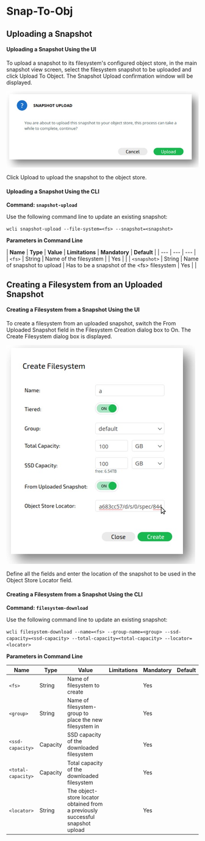 # Snap-To-Obj

## Uploading a Snapshot

#### Uploading a Snapshot Using the UI

To upload a snapshot to its filesystem's configured object store, in the main snapshot view screen, select the filesystem snapshot to be uploaded and click Upload To Object. The Snapshot Upload confirmation window will be displayed.

![Snapshot Upload Confirmation Window](../.gitbook/assets/snapshot-upload-confirmation-window.jpg)

Click Upload to upload the snapshot to the object store.

#### Uploading a Snapshot Using the CLI

**Command: `snapshot-upload`**

Use the following command line to update an existing snapshot:

`wcli snapshot-upload --file-system=<fs> --snapshot=<snapshot>`

**Parameters in Command Line**

| **Name** | **Type** | **Value** | **Limitations** | **Mandatory** | **Default** |
| --- | --- | --- |
| `<fs>` | String | Name of the filesystem |  | Yes |  |
| `<snapshot>` | String | Name of snapshot to upload | Has to be a snapshot of the &lt;fs&gt; filesystem | Yes |  |

## Creating a Filesystem from an Uploaded Snapshot

#### Creating a Filesystem from a Snapshot Using the UI

To create a filesystem from an uploaded snapshot, switch the From Uploaded Snapshot field in the Filesystem Creation dialog box to On. The Create Filesystem dialog box is displayed.

![Create Filesystem from an Uploaded Snapshot Dialog Box](../.gitbook/assets/create-fs-from-snapshot-dialog-box.jpg)

Define all the fields and enter the location of the snapshot to be used in the Object Store Locator field.

#### Creating a Filesystem from a Snapshot Using the CLI

**Command: `filesystem-download`**

Use the following command line to update an existing snapshot:

`wcli filesystem-download --name=<fs> --group-name=<group> --ssd-capacity=<ssd-capacity> --total-capacity=<total-capacity> --locator=<locator>`

**Parameters in Command Line**

| **Name** | **Type** | **Value** | **Limitations** | **Mandatory** | **Default** |
| --- | --- | --- | --- | --- | --- |
| `<fs>` | String | Name of filesystem to create |  | Yes |  |
| `<group>` | String | Name of filesystem-group to place the new filesystem in |  | Yes |  |
| `<ssd-capacity>` | Capacity | SSD capacity of the downloaded filesystem |  | Yes |  |
| `<total-capacity>` | Capacity | Total capacity of the downloaded filesystem |  | Yes |  |
| `<locator>` | String | The object-store locator obtained from a previously successful snapshot upload |  | Yes |  |





